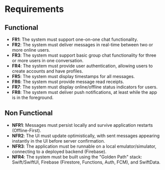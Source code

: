 # Requirements

## Functional

- **FR1**: The system must support one-on-one chat functionality.
- **FR2**: The system must deliver messages in real-time between two or more online users.
- **FR3**: The system must support basic group chat functionality for three or more users in one conversation.
- **FR4**: The system must provide user authentication, allowing users to create accounts and have profiles.
- **FR5**: The system must display timestamps for all messages.
- **FR6**: The system must provide message read receipts.
- **FR7**: The system must display online/offline status indicators for users.
- **FR8**: The system must deliver push notifications, at least while the app is in the foreground.

## Non Functional

- **NFR1**: Messages must persist locally and survive application restarts (Offline-First).
- **NFR2**: The UI must update optimistically, with sent messages appearing instantly in the UI before server confirmation.
- **NFR3**: The application must be runnable on a local emulator/simulator, connecting to a deployed backend (Firebase).
- **NFR4**: The system must be built using the "Golden Path" stack: Swift/SwiftUI, Firebase (Firestore, Functions, Auth, FCM), and SwiftData.

